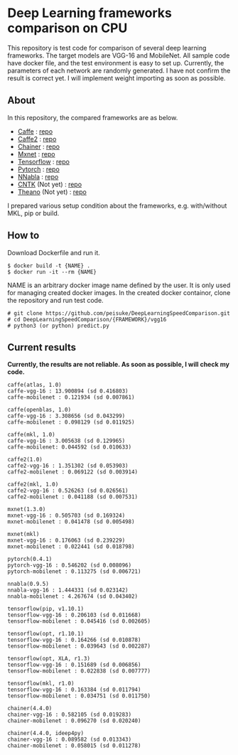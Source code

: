 # Deep Learning frameworks comparison on CPU

This repository is test code for comparison of several deep learning frameworks. 
The target models are VGG-16 and MobileNet. All sample code have docker file, and
the test environment is easy to set up. Currently, the parameters of each network 
are randomly generated. I have not confirm the result is correct yet. 
I will implement weight importing as soon as possible.

## About

In this repository, the compared frameworks are as below.
- [Caffe](http://caffe.berkeleyvision.org/) : [repo](https://github.com/BVLC/caffe)
- [Caffe2](https://caffe2.ai/) : [repo](https://github.com/caffe2/caffe2)
- [Chainer](https://chainer.org/) : [repo](https://github.com/chainer/chainer)
- [Mxnet](https://mxnet.incubator.apache.org/) : [repo](https://github.com/apache/incubator-mxnet)
- [Tensorflow](https://www.tensorflow.org/) : [repo](https://github.com/tensorflow/tensorflow)
- [Pytorch](http://pytorch.org/) : [repo](https://github.com/pytorch/pytorch)
- [NNabla](https://nnabla.org/) : [repo](https://github.com/sony/nnabla)
- [CNTK](https://www.microsoft.com/en-us/cognitive-toolkit/) (Not yet) : [repo](https://github.com/Microsoft/CNTK/)
- [Theano](http://deeplearning.net/software/theano/) (Not yet) : [repo](https://github.com/Theano/Theano)

I prepared various setup condition about the frameworks, 
e.g. with/without MKL, pip or build.

## How to

Download Dockerfile and run it.

```
$ docker build -t {NAME} .
$ docker run -it --rm {NAME}
```

NAME is an arbitrary docker image name defined by the user. It is only used for managing created docker images.
In the created docker containor, clone the repository and run test code.

```
# git clone https://github.com/peisuke/DeepLearningSpeedComparison.git
# cd DeepLearningSpeedComparison/{FRAMEWORK}/vgg16
# python3 (or python) predict.py
```

## Current results

__Currently, the results are not reliable. As soon as possible, I will check my code.__

```
caffe(atlas, 1.0)
caffe-vgg-16 : 13.900894 (sd 0.416803)
caffe-mobilenet : 0.121934 (sd 0.007861)

caffe(openblas, 1.0)
caffe-vgg-16 : 3.308656 (sd 0.043299)
caffe-mobilenet : 0.098129 (sd 0.011925)

caffe(mkl, 1.0)
caffe-vgg-16 : 3.005638 (sd 0.129965)
caffe-mobilenet: 0.044592 (sd 0.010633)

caffe2(1.0)
caffe2-vgg-16 : 1.351302 (sd 0.053903)
caffe2-mobilenet : 0.069122 (sd 0.003914)

caffe2(mkl, 1.0)
caffe2-vgg-16 : 0.526263 (sd 0.026561)
caffe2-mobilenet : 0.041188 (sd 0.007531)

mxnet(1.3.0)
mxnet-vgg-16 : 0.505703 (sd 0.169324)
mxnet-mobilenet : 0.041478 (sd 0.005498)

mxnet(mkl)
mxnet-vgg-16 : 0.176063 (sd 0.239229)
mxnet-mobilenet : 0.022441 (sd 0.018798)

pytorch(0.4.1)
pytorch-vgg-16 : 0.546202 (sd 0.008096)
pytorch-mobilenet : 0.113275 (sd 0.006721)

nnabla(0.9.5)
nnabla-vgg-16 : 1.444331 (sd 0.023142)
nnabla-mobilenet : 4.267674 (sd 0.043402)

tensorflow(pip, v1.10.1)
tensorflow-vgg-16 : 0.206103 (sd 0.011668)
tensorflow-mobilenet : 0.045416 (sd 0.002605)

tensorflow(opt, r1.10.1)
tensorflow-vgg-16 : 0.164266 (sd 0.010878)
tensorflow-mobilenet : 0.039643 (sd 0.002287)

tensorflow(opt, XLA, r1.3)
tensorflow-vgg-16 : 0.151689 (sd 0.006856)
tensorflow-mobilenet : 0.022838 (sd 0.007777)

tensorflow(mkl, r1.0)
tensorflow-vgg-16 : 0.163384 (sd 0.011794)
tensorflow-mobilenet : 0.034751 (sd 0.011750)

chainer(4.4.0)
chainer-vgg-16 : 0.582105 (sd 0.019283)
chainer-mobilenet : 0.096270 (sd 0.020240)

chainer(4.4.0, ideep4py)
chainer-vgg-16 : 0.089582 (sd 0.013343)
chainer-mobilenet : 0.058015 (sd 0.011278)
```
